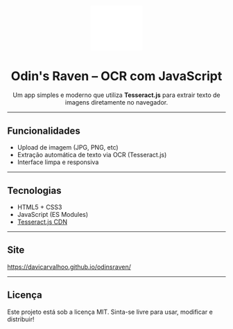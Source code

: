 <p align="center">
  <img src="./ravens.svg" alt="OCR Logo" width="120" />
</p>

<h1 align="center">Odin's Raven – OCR com JavaScript</h1>

<p align="center">
  Um app simples e moderno que utiliza <strong>Tesseract.js</strong> para extrair texto de imagens diretamente no navegador.
</p>

---

## Funcionalidades

- Upload de imagem (JPG, PNG, etc)
- Extração automática de texto via OCR (Tesseract.js)
- Interface limpa e responsiva

---


## Tecnologias

- HTML5 + CSS3
- JavaScript (ES Modules)
- [Tesseract.js CDN](https://github.com/naptha/tesseract.js)

---
## Site
  https://davicarvalhoo.github.io/odinsraven/
  
---
## Licença
Este projeto está sob a licença MIT. Sinta-se livre para usar, modificar e distribuir!

